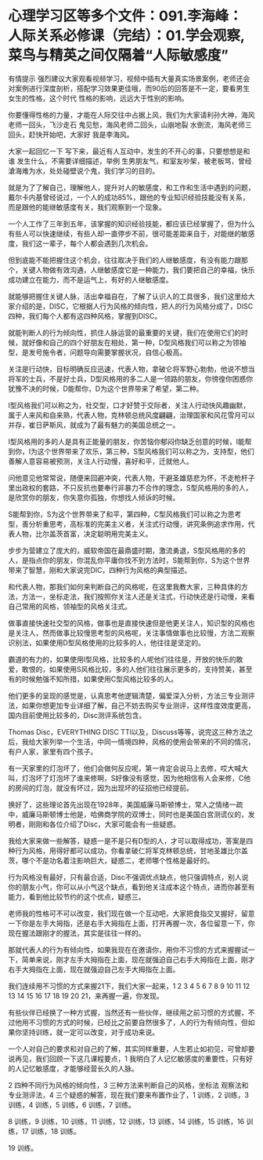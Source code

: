 # 心理学习区等多个文件：091.李海峰：人际关系必修课（完结）：01.学会观察,菜鸟与精英之间仅隔着“人际敏感度”

有情提示 强烈建议大家观看视频学习，视频中插有大量真实场景案例，老师还会对案例进行深度剖析，搭配学习效果更佳哦，而90后的回答是不一定，要看男生女生的性格，这个时代 性格的影响，远远大于性别的影响。

你要懂得性格的力量，才能在人际交往中占据上风，我们为大家请利孙大神，海风老师一回头，飞沙走石 鬼见愁，海风老师二回头，山崩地裂 水倒流，海风老师三回头，赶快开始吧，大家好 我是李海风。

大家一起回忆一下 写下来，最近有人互动中，发生的不开心的事，只要想想是和谁 发生什么，不需要详细描述，举例 生男朋友气，和室友吵架，被老板骂，曾经滄海难为水，处处碰壁说个鬼，我们学习的目的。

就是为了了解自己，理解他人，提升对人的敏感度，和工作和生活中遇到的问题，戴尔卡内基曾经说过，一个人的成功85%，跟他的专业知识经验技能没有关系，而是跟他的能继敏感度有关，我们观察到一个现象。

一个人工作了三年到五年，该掌握的知识经验技能，都应该已经掌握了，但为什么有些人可以快速继续，有些人却一直停步不前，很可能差距来自于，对能继的敏感度，我们这一辈子，每个人都会遇到几次机会。

但到底能不能把握住这个机会，往往取决于我们的人继敏感度，有没有能力跟那个，关键人物做有效沟通，人继敏感度它是一种能力，我们要把自己的幸福，快乐成功建立在能力，而不是运气上，有好的人继敏感度。

就能够把握住关键人脉，活出幸福自在，了解了认识人的工具很多，我们这里给大家介绍的是，DISC，它根据人行为风格的倾向性，把人的行为风格分成了，DISC四种，我们每个人都有这四种风格，掌握到DISC。

就能判断人的行为倾向性，抓住人脉运营的最重要的关键，我们在使用它们的时候，就好像和自己的四个好朋友在相处，第一种，D型风格我们可以称之为领袖型，是发号施令者，问题导向需要掌握状况，自信心极高。

关注是行动快，目标明确反应迅速，代表人物，拿破仑将军野心勃勃，他说不想当将军的士兵，不是好士兵，D型风格用的多二人是一领路的朋友，你徬徨你困惑你犹豫不决的时候，D能帮你，D为这个世界带来了希望，第二种。

I型风格我们可以称之为，社交型，口才好赞于交际者，关注人行动快风趣幽默，属于人来风和自来熟，代表人物，克林顿总统风度翩翩，治理国家和风花雪月可以并存，崔日萨斯风，就成为了最有魅力的美国总统之一。

I型风格用的多的人是具有正能量的朋友，你苦恼你郁闷你缺乏创意的时候，I能帮到你，I为这个世界带来了欢乐，第三种，S型风格我们可以称之为，支持型，他们善解人意容易被预测，关注人行动慢，喜好和平，迁就他人。

问他意见他常常说，随便来回避冲突，代表人物，干避圣雄慈悲为怀，不走枪杆子里出政权的套路，不只反抗也要奉行非暴力不合作的理念，S型风格用的多的人，是欣赏你的朋友，你失意你孤独，你想找人倾诉的时候。

S能帮到你，S为这个世界带来了和平，第四种，C型风格我们可以称之为思考型，善分析重思考，高标准的完美主义者，关注式行动慢，讲究条例追求作用，代表人物，比尔盖茨首富，决定聪明用完美主义。

步步为营建立了庞大的，威软帝国在最鼎盛时期，激流勇退，S型风格用的多的人，是指点你的朋友，你混乱你平庸你找不到方法时，S能帮到你，S为这个世界带来了智慧，刚和大家说完DIC，四种行为风格的典型描述。

和代表人物，那我们如何来判断自己的风格呢，在这里我教大家，三种具体的方法，方法一，坐标走法，我们按照你关注人还是关注式，行动快还是行动慢，来看自己常用的风格，领袖型的风格关注式。

做事直接快速社交型的风格，做事也是直接快速但是他更关注人，知识型的风格也是关注人，然而做事比较慢思考型的风格呢，关注事情做事也比较慢，方法二观察识别法，如果使用D型风格使用的比较多的人，他往往是坚定的。

霸道的有力的，如果使用I型风格，比较多的人呢他们往往是，开放的快乐的敢爱，敢恨的，如果使用S风格比较，多的人他们往往展示更多的，支持赞美，甚至有的时候勉强不知所措，如果使用C型风格比较多的人。

他们更多的呈现的感觉是，认真思考他逻辑清楚，偏爱深入分析，方法三专业测评法，如果你想更加专业详细了解，自己不妨去购买专业测评，这样性度效度更高，国内目前使用比较多的，Disc测评系统包含。

Thomas Disc，EVERYTHING DISC TTI以及，Discuss等等，说完这三种方法之后，我给大家列举一个生活，中同一情境四种，风格的使用会带来的不同的情况，有户人家，家里有四个孩子。

有一天家里的灯泡坏了，他们会做何反应呢，第一肯定会说马上去修，哎大喊大叫，灯泡坏了灯泡坏了谁来修啊，S好像没有感觉，因为他相信有人会来修，C他的房间的灯泡，就没有坏过，因为出现坏的征招他已经提前。

换好了，这些理论首先出现在1928年，美国威廉马斯顿博士，常人之情绪一疏中，威廉马斯顿博士他是，哈佛商学院的双博士，同时也是美国白宫测谎仪的，发明者，刚刚和各位介绍了Disc，大家可能会有一些疑惑。

我给大家来做一些解答，疑惑一是不是只有D型的人，才可以取得成功，答案是四种行为风格，用得好都可以成功，你看拿破仁将军克林顿总统，甘地圣雄比尔盖茨，哪个不是功名着注影响巨大，疑惑二，老师哪个性格是最好的。

行为风格没有最好，只有最合适，Disc不强调优点缺点，他只强调特点，别人说你的朋友小气，你可以从小气这个缺点，看到他关注成本这个特点，进而你甚至有能力，看到他比较节约的这个优点，疑惑三。

老师我的性格可不可以改变，我们现在做一个互动吧，大家把食指交叉握好，留意一下你是左手大拇指，还是右手大拇指在上面，打开再握一次，各位留意一下，你现在握法跟刚才的握法，其实是往往一样的。

那就代表人的行为有倾向性，如果我现在在邀请你，用你不习惯的方式来握握试一下，简单来说，刚才左手大拇指在上面，现在就强迫自己右手大拇指在上面，刚才右手大拇指在上面，现在就强迫自己左手大拇指在上面。

我们连续用不习惯的方式来握21下，我们大家一起来，1 2 3 4 5 6 7 8 9 10 11 12 13 14 15 16 17 18 19 20 21，来再握一遍，你发现。

有些伙伴已经换了一种方式握，当然还有一些伙伴，继续用之前习惯的方式握，不过他用不习惯的方式的时候，已经比之前要自然很多了，人的行为有倾向性，但如果你坚持训练，就一定可以改变，对于成功来说。

一个人对自己的要求和对自己的了解，其实同样重要，人生若止如初见，可曾却要说再见，我们回顾一下这几课程要点，1 我明白了人记忆敏感度的重要性，只有好的人记忆敏感度，才能够经营长久的人脉。

2 四种不同行为风格的倾向性，3 三种方法来判断自己的风格，坐标法 观察法和专业测评法，4 三个疑惑的解答，现在我们要来布置作业了，1 训练，2 训练，3 训练，4 训练，5 训练，6 训练，7 训练。

8 训练，9 训练，10 训练，11 训练，12 训练，13 训练，14 训练，15 训练，16 训练，17 训练，18 训练。

19 训练。